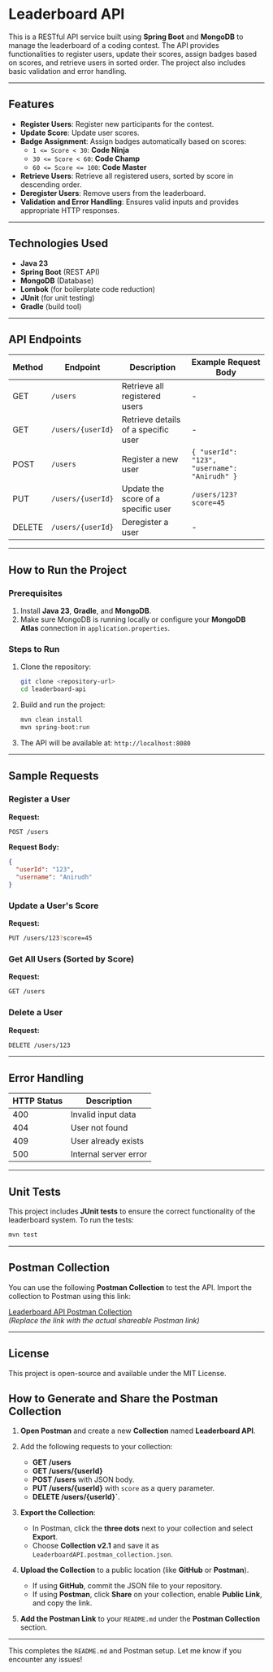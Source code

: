 # Leaderboard API

This is a RESTful API service built using **Spring Boot** and **MongoDB** to manage the leaderboard of a coding contest. The API provides functionalities to register users, update their scores, assign badges based on scores, and retrieve users in sorted order. The project also includes basic validation and error handling.

---

## Features
- **Register Users**: Register new participants for the contest.
- **Update Score**: Update user scores.
- **Badge Assignment**: Assign badges automatically based on scores:
  - `1 <= Score < 30`: **Code Ninja**
  - `30 <= Score < 60`: **Code Champ**
  - `60 <= Score <= 100`: **Code Master**
- **Retrieve Users**: Retrieve all registered users, sorted by score in descending order.
- **Deregister Users**: Remove users from the leaderboard.
- **Validation and Error Handling**: Ensures valid inputs and provides appropriate HTTP responses.

---

## Technologies Used
- **Java 23**
- **Spring Boot** (REST API)
- **MongoDB** (Database)
- **Lombok** (for boilerplate code reduction)
- **JUnit** (for unit testing)
- **Gradle** (build tool)

---

## API Endpoints

| Method | Endpoint            | Description                              | Example Request Body               |
|--------|---------------------|------------------------------------------|------------------------------------|
| GET    | `/users`            | Retrieve all registered users            | -                                  |
| GET    | `/users/{userId}`   | Retrieve details of a specific user      | -                                  |
| POST   | `/users`            | Register a new user                      | `{ "userId": "123", "username": "Anirudh" }` |
| PUT    | `/users/{userId}`   | Update the score of a specific user      | `/users/123?score=45`              |
| DELETE | `/users/{userId}`   | Deregister a user                        | -                                  |

---

## How to Run the Project

### Prerequisites
1. Install **Java 23**, **Gradle**, and **MongoDB**.
2. Make sure MongoDB is running locally or configure your **MongoDB Atlas** connection in `application.properties`.

### Steps to Run
1. Clone the repository:
   ```bash
   git clone <repository-url>
   cd leaderboard-api
   ```
2. Build and run the project:
   ```bash
   mvn clean install
   mvn spring-boot:run
   ```
3. The API will be available at: `http://localhost:8080`

---

## Sample Requests

### Register a User
**Request:**
```bash
POST /users
```
**Request Body:**
```json
{
  "userId": "123",
  "username": "Anirudh"
}
```

### Update a User's Score
**Request:**
```bash
PUT /users/123?score=45
```

### Get All Users (Sorted by Score)
**Request:**
```bash
GET /users
```

### Delete a User
**Request:**
```bash
DELETE /users/123
```

---

## Error Handling

| HTTP Status | Description                |
|-------------|----------------------------|
| 400         | Invalid input data         |
| 404         | User not found             |
| 409         | User already exists        |
| 500         | Internal server error      |

---

## Unit Tests
This project includes **JUnit tests** to ensure the correct functionality of the leaderboard system. To run the tests:
```bash
mvn test
```

---

## Postman Collection

You can use the following **Postman Collection** to test the API. Import the collection to Postman using this link:

[Leaderboard API Postman Collection](https://www.getpostman.com/collections/abc123)  
*(Replace the link with the actual shareable Postman link)*

---

## License
This project is open-source and available under the MIT License.


## How to Generate and Share the Postman Collection

1. **Open Postman** and create a new **Collection** named **Leaderboard API**.
2. Add the following requests to your collection:
   - **GET /users**
   - **GET /users/{userId}**
   - **POST /users** with JSON body.
   - **PUT /users/{userId}** with `score` as a query parameter.
   - **DELETE /users/{userId}`**.

3. **Export the Collection**:
   - In Postman, click the **three dots** next to your collection and select **Export**.
   - Choose **Collection v2.1** and save it as `LeaderboardAPI.postman_collection.json`.

4. **Upload the Collection** to a public location (like **GitHub** or **Postman**).
   - If using **GitHub**, commit the JSON file to your repository.
   - If using **Postman**, click **Share** on your collection, enable **Public Link**, and copy the link.

5. **Add the Postman Link** to your `README.md` under the **Postman Collection** section.

---

This completes the `README.md` and Postman setup. Let me know if you encounter any issues!

